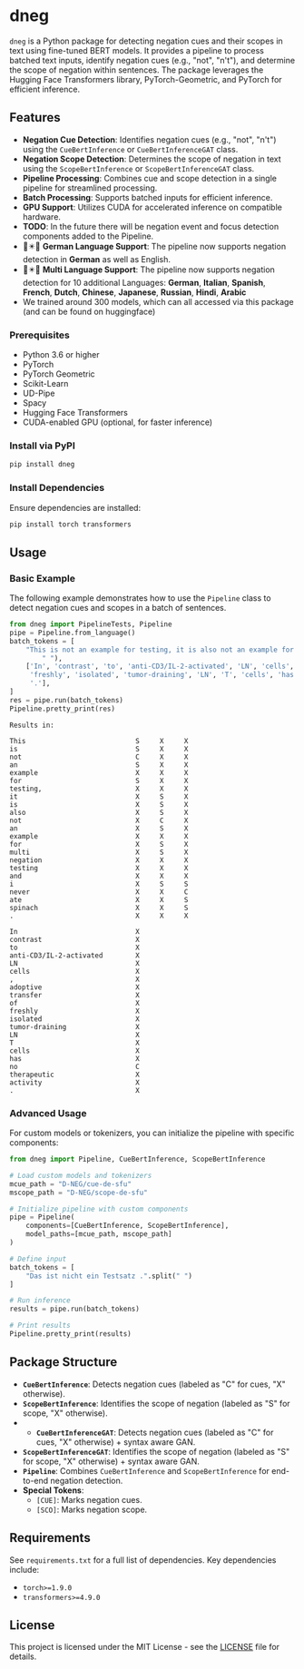# dneg

`dneg` is a Python package for detecting negation cues and their scopes in text using fine-tuned BERT models. It provides a pipeline to process batched text inputs, identify negation cues (e.g., "not", "n't"), and determine the scope of negation within sentences. The package leverages the Hugging Face Transformers library, PyTorch-Geometric, and PyTorch for efficient inference.

## Features
- **Negation Cue Detection**: Identifies negation cues (e.g., "not", "n't") using the `CueBertInference` or `CueBertInferenceGAT` class.
- **Negation Scope Detection**: Determines the scope of negation in text using the `ScopeBertInference` or `ScopeBertInferenceGAT` class.
- **Pipeline Processing**: Combines cue and scope detection in a single pipeline for streamlined processing.
- **Batch Processing**: Supports batched inputs for efficient inference.
- **GPU Support**: Utilizes CUDA for accelerated inference on compatible hardware.
- **TODO**: In the future there will be negation event and focus detection components added to the Pipeline.
- 🌟✴️🌟 **German Language Support**: The pipeline now supports negation detection in **German** as well as English.
- 🌟✴️🌟 **Multi Language Support**: The pipeline now supports negation detection for 10 additional Languages: **German**, **Italian**, **Spanish**, **French**, **Dutch**, **Chinese**, **Japanese**, **Russian**, **Hindi**, **Arabic**
- We trained around 300 models, which can all accessed via this package (and can be found on huggingface)

### Prerequisites
- Python 3.6 or higher
- PyTorch 
- PyTorch Geometric
- Scikit-Learn
- UD-Pipe
- Spacy 
- Hugging Face Transformers
- CUDA-enabled GPU (optional, for faster inference)

### Install via PyPI
```bash
pip install dneg
```

### Install Dependencies
Ensure dependencies are installed:
```bash
pip install torch transformers
```

## Usage

### Basic Example
The following example demonstrates how to use the `Pipeline` class to detect negation cues and scopes in a batch of sentences.

```python
from dneg import PipelineTests, Pipeline
pipe = Pipeline.from_language()
batch_tokens = [
    "This is not an example for testing, it is also not an example for multi negation testing and i never ate spinach .".split(
        " "),
    ['In', 'contrast', 'to', 'anti-CD3/IL-2-activated', 'LN', 'cells', ',', 'adoptive', 'transfer', 'of',
     'freshly', 'isolated', 'tumor-draining', 'LN', 'T', 'cells', 'has', 'no', 'therapeutic', 'activity',
     '.'],
]
res = pipe.run(batch_tokens)
Pipeline.pretty_print(res)

```
```
Results in:

This                           S     X     X    
is                             S     X     X    
not                            C     X     X    
an                             S     X     X    
example                        X     X     X    
for                            S     X     X    
testing,                       X     X     X    
it                             X     S     X    
is                             X     S     X    
also                           X     S     X    
not                            X     C     X    
an                             X     S     X    
example                        X     X     X    
for                            X     S     X    
multi                          X     S     X    
negation                       X     X     X    
testing                        X     X     X    
and                            X     X     X    
i                              X     S     S    
never                          X     X     C    
ate                            X     X     S    
spinach                        X     X     S    
.                              X     X     X    

In                             X    
contrast                       X    
to                             X    
anti-CD3/IL-2-activated        X    
LN                             X    
cells                          X    
,                              X    
adoptive                       X    
transfer                       X    
of                             X    
freshly                        X    
isolated                       X    
tumor-draining                 X    
LN                             X    
T                              X    
cells                          X    
has                            X    
no                             C    
therapeutic                    X    
activity                       X    
.                              X  
```

### Advanced Usage
For custom models or tokenizers, you can initialize the pipeline with specific components:

```python
from dneg import Pipeline, CueBertInference, ScopeBertInference

# Load custom models and tokenizers
mcue_path = "D-NEG/cue-de-sfu"
mscope_path = "D-NEG/scope-de-sfu"

# Initialize pipeline with custom components
pipe = Pipeline(
    components=[CueBertInference, ScopeBertInference],
    model_paths=[mcue_path, mscope_path]
)

# Define input
batch_tokens = [
    "Das ist nicht ein Testsatz .".split(" ")
]

# Run inference
results = pipe.run(batch_tokens)

# Print results
Pipeline.pretty_print(results)
```

## Package Structure
- **`CueBertInference`**: Detects negation cues (labeled as "C" for cues, "X" otherwise).
- **`ScopeBertInference`**: Identifies the scope of negation (labeled as "S" for scope, "X" otherwise).
- - **`CueBertInferenceGAT`**: Detects negation cues (labeled as "C" for cues, "X" otherwise) + syntax aware GAN.
- **`ScopeBertInferenceGAT`**: Identifies the scope of negation (labeled as "S" for scope, "X" otherwise) + syntax aware GAN.
- **`Pipeline`**: Combines `CueBertInference` and `ScopeBertInference` for end-to-end negation detection.
- **Special Tokens**:
  - `[CUE]`: Marks negation cues.
  - `[SCO]`: Marks negation scope.

## Requirements
See `requirements.txt` for a full list of dependencies. Key dependencies include:
- `torch>=1.9.0`
- `transformers>=4.9.0`

## License
This project is licensed under the MIT License - see the [LICENSE](LICENSE) file for details.

